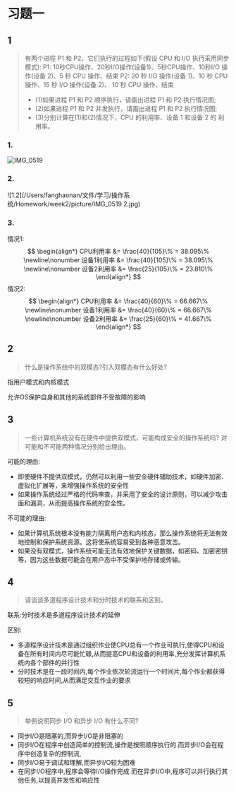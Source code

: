 # 习题一

## 1

>   有两个进程 P1 和 P2，它们执行的过程如下(假设 CPU 和 I/O 执行采用同步模式):
>   P1: 10秒CPU操作、20秒I/O操作(设备1)、5秒CPU操作、10秒I/O 操作(设备 2)、5 秒 CPU 操作、结束
>   P2: 20 秒 I/O 操作(设备 1)、10 秒 CPU 操作、15 秒 I/O 操作(设备 2)、 10 秒 CPU 操作、结束
>
>    + (1)如果进程 P1 和 P2 顺序执行，请画出进程 P1 和 P2 执行情况图; 
>   + (2)如果进程 P1 和 P2 并发执行，请画出进程 P1 和 P2 执行情况图;
>   + (3)分别计算在(1)和(2)情况下，CPU 的利用率、设备 1 和设备 2 的 利用率。

### 1.

![IMG_0519](/Users/fanghaonan/文件/学习/操作系统/Homework/week2/picture/IMG_0519.jpg)

### 2.

![1.2](/Users/fanghaonan/文件/学习/操作系统/Homework/week2/picture/IMG_0519 2.jpg)

### 3.

情况1:
$$
\begin{align*}
CPU利用率 &= \frac{40}{105}\% = 38.095\% \newline\nonumber
设备1利用率 &= \frac{40}{105}\% = 38.095\% \newline\nonumber
设备2利用率 &= \frac{25}{105}\% = 23.810\%
\end{align*}
$$
情况2:
$$
\begin{align*}
CPU利用率 &= \frac{40}{60}\% = 66.667\% \newline\nonumber
设备1利用率 &= \frac{40}{60}\% = 66.667\% \newline\nonumber
设备2利用率 &= \frac{25}{60}\% = 41.667\%
\end{align*}
$$


## 2

> 什么是操作系统中的双模态?引入双模态有什么好处?

指用户模式和内核模式

允许OS保护自身和其他的系统部件不受故障的影响



## 3

> 一些计算机系统没有在硬件中提供双模式，可能构成安全的操作系统吗? 对可能和不可能两种情况分别给出理由。

可能的理由:

+  即使硬件不提供双模式，仍然可以利用一些安全硬件辅助技术，如硬件加密、虚拟化扩展等，来增强操作系统的安全性
+ 如果操作系统经过严格的代码审查，并采用了安全的设计原则，可以减少攻击面和漏洞，从而提高操作系统的安全性。

不可能的理由:

+ 如果计算机系统根本没有能力隔离用户态和内核态，那么操作系统将无法有效地控制和保护系统资源。这将使系统容易受到各种恶意攻击。
+ 如果没有双模式，操作系统可能无法有效地保护关键数据，如密码、加密密钥等，因为这些数据可能会在用户态中不受保护地存储或传输。

## 4

> 请谈谈多道程序设计技术和分时技术的联系和区别。

联系:分时技术是多道程序设计技术的延伸

区别:

+ 多道程序设计技术是通过组织作业使CPU总有一个作业可执行,使得CPU和设备在所有时间内尽可能忙碌,从而提高CPU和设备的利用率,充分发挥计算机系统内各个部件的并行性
+ 分时技术是在一段时间内,每个作业依次轮流运行一个时间片,每个作业都获得较短的响应时间,从而满足交互作业的要求

## 5

> 举例说明同步 I/O 和异步 I/O 有什么不同?

+ 同步I/O是阻塞的,而异步I/O是非阻塞的
+ 同步I/O在程序中创造简单的控制流,操作是按照顺序执行的.而异步I/O会在程序中创造复杂的控制流,
+ 同步I/O易于调试和理解,而异步I/O较为困难
+ 在同步I/O程序中,程序会等待I/O操作完成.而在异步I/O中,程序可以并行执行其他任务,以提高并发性和响应性